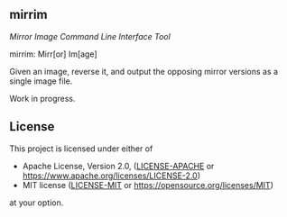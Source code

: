 ## mirrim

_Mirror Image Command Line Interface Tool_

mirrim: Mirr[or] Im[age]

Given an image, reverse it, and output the opposing mirror versions as a single image file.

Work in progress. 

## License

This project is licensed under either of

 * Apache License, Version 2.0, ([LICENSE-APACHE](LICENSE-APACHE) or
   https://www.apache.org/licenses/LICENSE-2.0)
 * MIT license ([LICENSE-MIT](LICENSE-MIT) or
   https://opensource.org/licenses/MIT)

at your option.

